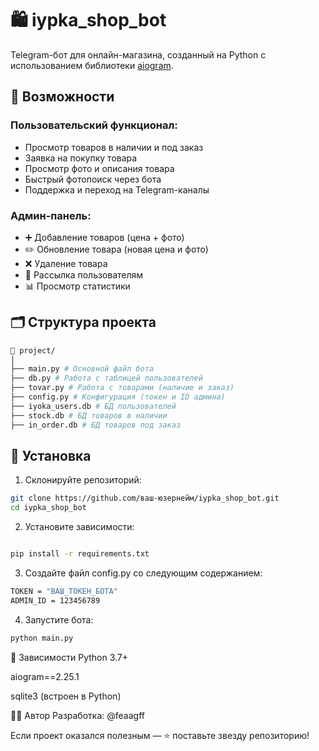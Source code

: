 # 🛍 iypka_shop_bot

Telegram-бот для онлайн-магазина, созданный на Python с использованием библиотеки [aiogram](https://docs.aiogram.dev/).

## 🚀 Возможности

### Пользовательский функционал:
- Просмотр товаров в наличии и под заказ
- Заявка на покупку товара
- Просмотр фото и описания товара
- Быстрый фотопоиск через бота
- Поддержка и переход на Telegram-каналы

### Админ-панель:
- ➕ Добавление товаров (цена + фото)
- ✏️ Обновление товара (новая цена и фото)
- ❌ Удаление товара
- 📢 Рассылка пользователям
- 📊 Просмотр статистики

## 🗂 Структура проекта

```bash
📁 project/
│
├── main.py # Основной файл бота
├── db.py # Работа с таблицей пользователей
├── tovar.py # Работа с товарами (наличие и заказ)
├── config.py # Конфигурация (токен и ID админа)
├── iyoka_users.db # БД пользователей
├── stock.db # БД товаров в наличии
├── in_order.db # БД товаров под заказ
```

## 💾 Установка

1. Склонируйте репозиторий:

```bash
git clone https://github.com/ваш-юзернейм/iypka_shop_bot.git
cd iypka_shop_bot
```

2. Установите зависимости:

```bash

pip install -r requirements.txt
```
3. Создайте файл config.py со следующим содержанием:
```bash
TOKEN = "ВАШ_ТОКЕН_БОТА"
ADMIN_ID = 123456789
```

4. Запустите бота:
```bash
python main.py

```

📌 Зависимости
Python 3.7+

aiogram==2.25.1

sqlite3 (встроен в Python)

🧑‍💻 Автор
Разработка: @feaagff

Если проект оказался полезным — ⭐️ поставьте звезду репозиторию!

